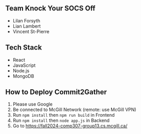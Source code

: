 ## Team Knock Your SOCS Off
- Lilan Forsyth
- Lian Lambert
- Vincent St-Pierre

## Tech Stack
- React
- JavaScript
- Node.js
- MongoDB 

## How to Deploy Commit2Gather
1. Please use Google
2. Be connected to McGill Network (remote: use McGill VPN)
3. Run `npm install` then `npm run build` in Frontend 
4. Run `npm install` then `node app.js` in Backend 
5. Go to https://fall2024-comp307-group13.cs.mcgill.ca/ 
